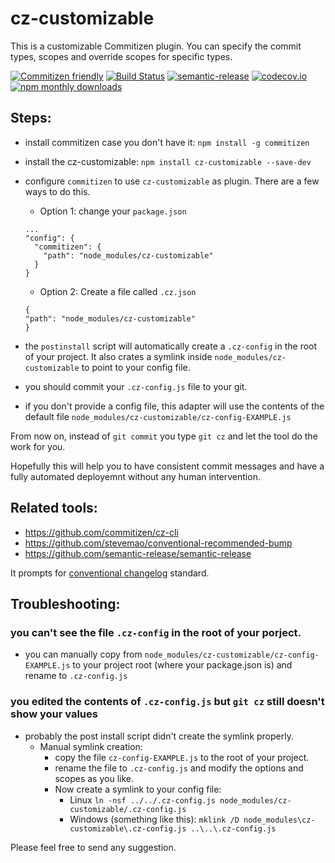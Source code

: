 # cz-customizable

This is a customizable Commitizen plugin. You can specify the commit types, scopes and override scopes for specific types.

[![Commitizen friendly](https://img.shields.io/badge/commitizen-friendly-brightgreen.svg)](http://commitizen.github.io/cz-cli/) [![Build Status](https://travis-ci.org/leonardoanalista/cz-customizable.svg)](https://travis-ci.org/leonardoanalista/cz-customizable) [![semantic-release](https://img.shields.io/badge/%20%20%F0%9F%93%A6%F0%9F%9A%80-semantic--release-e10079.svg)](https://github.com/semantic-release/semantic-release) [![codecov.io](https://codecov.io/github/leonardoanalista/cz-customizable/coverage.svg?branch=master)](https://codecov.io/github/leonardoanalista/cz-customizable?branch=master) [![npm monthly downloads](https://img.shields.io/npm/dm/cz-customizable.svg?style=flat-square)](https://www.npmjs.com/package/cz-customizable)


## Steps:
- install commitizen case you don't have it: `npm install -g commitizen`
- install the cz-customizable: `npm install cz-customizable --save-dev`
- configure `commitizen` to use `cz-customizable` as plugin. There are a few ways to do this.
  - Option 1: change your `package.json`
  ```
  ...
  "config": {
    "commitizen": {
      "path": "node_modules/cz-customizable"
    }
  }
  ```
  - Option 2: Create a file called `.cz.json`
  ```
  {
  "path": "node_modules/cz-customizable"
  }
  ```
- the `postinstall` script will automatically create a `.cz-config` in the root of your project. It also crates a symlink inside `node_modules/cz-customizable` to point to your config file.

- you should commit your `.cz-config.js` file to your git.
* if you don't provide a config file, this adapter will use the contents of the default file `node_modules/cz-customizable/cz-config-EXAMPLE.js`


From now on, instead of `git commit` you type `git cz` and let the tool do the work for you.

Hopefully this will help you to have consistent commit messages and have a fully automated deployemnt without any human intervention.

## Related tools:
- https://github.com/commitizen/cz-cli
- https://github.com/stevemao/conventional-recommended-bump
- https://github.com/semantic-release/semantic-release


It prompts for [conventional changelog](https://github.com/ajoslin/conventional-changelog/blob/master/conventions/angular.md) standard.


## Troubleshooting: 
### you can't see the file `.cz-config` in the root of your porject.
  - you can manually copy from `node_modules/cz-customizable/cz-config-EXAMPLE.js` to your project root (where your package.json is) and rename to `.cz-config.js`

### you edited the contents of `.cz-config.js` but `git cz` still doesn't show your values
  - probably the post install script didn't create the symlink properly.
    - Manual symlink creation:
      - copy the file `cz-config-EXAMPLE.js` to the root of your project.
      - rename the file to `.cz-config.js` and modify the options and scopes as you like.
      - Now create a symlink to your config file:
        - Linux ```ln -nsf ../../.cz-config.js node_modules/cz-customizable/.cz-config.js```
        - Windows (something like this): ```mklink /D node_modules\cz-customizable\.cz-config.js ..\..\.cz-config.js```


Please feel free to send any suggestion.
